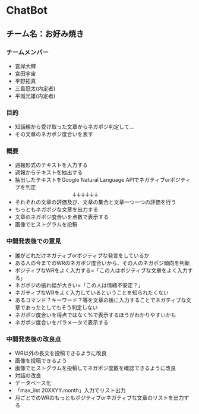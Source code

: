 # ChatBot
## チーム名：お好み焼き
### チームメンバー
- 宮岸大輝<br>
- 宮田宇宙<br>
- 平野拓真<br>
- 三島冠太(内定者)
- 平城光雄(内定者)

### 目的
- 知話輪から受け取った文章からネガポジ判定して...<br>
- その文章のネガポジ度合いを表す
### 概要 
- 週報形式のテキストを入力する<br>
- 週報からテキストを抽出する<br>
- 抽出したテキストをGoogle Natural Language APIでネガティブorポジティブを判定<br>
　　　　　　　　　　　↓↓↓↓↓↓<br>
- それぞれの文章の評価及び、文章の集合と文章一つ一つの評価を行う<br>
- もっともネガポジな文章を出力する<br>
- 文章のネガポジ度合いを点数で表示する<br>
- 画像でヒストグラムを投稿
### 中間発表後での意見
- 誰がどれだけネガティブorポジティブな発言をしているか<br>
- ある人の今までのWRのネガポジ度合いから、その人のネガポジ傾向を判断<br>
- ポジティブなWRをよく入力する=「この人はポジティブな文章をよく入力する」<br>
- ネガポジの振れ幅が大きい=「この人は情緒不安定？」<br>
- ネガティブなWRをよく入力しているということを知られたくない<br>
- あるコマンド？キーワード？等を文章の後に入力することでネガティブな文章であったとしてもそう判定しない<br>
- ネガポジ度合いを得点ではなく%で表示するほうがわかりやすいかも<br>
- ネガポジ度合いをパラメータで表示する
### 中間発表後の改良点
- WR以外の長文を投稿できるように改良<br>
- 画像を投稿できるよう<br>
- 画像でヒストグラムを投稿してネガポジ度数を確認できるように改良<br>
- 対話の改良<br>
- データベース化<br>
- 「max_list 20XXYY.month」入力でリスト出力
- 月ごとでのWRのもっともポジティブorネガティブな文章のリストを出力する


